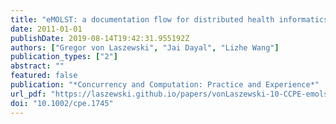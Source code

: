 ```yaml
---
title: "eMOLST: a documentation flow for distributed health informatics"
date: 2011-01-01
publishDate: 2019-08-14T19:42:31.955192Z
authors: ["Gregor von Laszewski", "Jai Dayal", "Lizhe Wang"]
publication_types: ["2"]
abstract: ""
featured: false
publication: "*Concurrency and Computation: Practice and Experience*"
url_pdf: "https://laszewski.github.io/papers/vonLaszewski-10-CCPE-emolst.pdf"
doi: "10.1002/cpe.1745"
---
```


